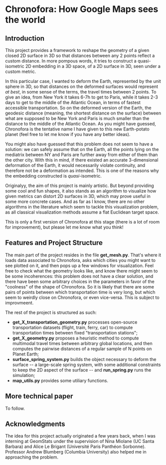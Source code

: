 # Chronofora: How Google Maps sees the world

## Introduction

This project provides a framework to reshape the geometry of a given closed 2D surface in 3D so that distances between any 2 points reflect a custom distance. In more pompous words, it tries to construct a quasi-isometric 2D embedding in a 3D space, of a 2D surface in 3D, seen under a custom metric.

In this particular case, I wanted to deform the Earth, represented by the unit sphere in 3D, so that distances on the deformed surfaces would represent _at best_, in some sense of the terms, the travel times between 2 points. To give an idea, from New York it takes 6-7h to get to Paris, while it takes 2-3 days to get to the middle of the Atlantic Ocean, in terms of fastest accessible transportation. So on the deformed version of the Earth, the geodesic distance (meaning, the shortest distance on the surface) between what are supposed to be New York and Paris is much smaller than the distance to the middle of the Atlantic Ocean. As you might have guessed, Chronofora is the tentative name I have given to this new Earth-potato planet (feel free to let me know if you have any better ideas).

You might also have guessed that this problem does not seem to have a solution: we can  safely assume that on the Earth, all the points lying on the mediatrix between NY and Paris are further away from either of them than the other city. With this in mind, if there existed an accurate 3-dimensional deformation of the Earth, it would necessarily violate continuity, and therefore not be a deformation as intended. This is one of the reasons why the embedding constructed is _quasi_-isometric.

Originalyy, the aim of this project is mainly artistic. But beyond providing some cool and fun shapes, it also stands as an algorithm to visualize how given metrics can distort 2D surfaces in 3D, which may prove useful in some more concrete cases. And as far as I know, there are no other algorithms in the literature which seem to tackle this visualization problem, as all classical visualization methods assume a flat Euclidean target space.

This is only a first version of Chronofora at this stage (there is a lot of room for improvement), but please let me know what you think!

## Features and Project Structure

The main part of the project resides in the file __get_mesh.py__. That's where it loads data associated to Chronofora, asks which cities you might want to see plotted on it, and then pops up a few windows for visualization. Feel free to check what the geometry looks like, and know there might seem to be some incoherences: this problem does not have a clear solution, and there have been some arbitrary choices in the parameters in favor of the "coolness" of the shape of Chronofora. So it is likely that there are some  pairs of points between which transportation time is very long, but which seem to weirdly close on Chronofora, or even vice-versa. This is subject to improvmeent.

The rest of the project is structured as such:
- __get_X_transportation_geometry.py__ processes open-source transportation datasets (flight, train, ferry, car) to compute transportation times between fixed "transportation stations";
- __get_X_geometry.py__ proposes a heuristic method to compute multimodal travel times between arbitrary global locations, and then computes the pairwise distances of a regular sample of N points on Planet Earth;
- __surface_spring_system.py__ builds the object necessary to deform the surface -- a large-scale spring system, with some additional constraints to keep the 2D aspect of the surface -- and __run_spring.py__ runs the simulation;
- __map_utils.py__ provides some utiliary functions.

## More technical paper

To follow.

## Acknowledgments

The idea for this project actually originated a few years back, when I was interning at GeomStats under the supervision of Nina Miolane (UC Santa Barbara) and Alice Le Brigant (Université Paris Panthéon Sorbonne). Professor Andrew Blumberg (Columbia University) also helped me in approaching the problem. 


